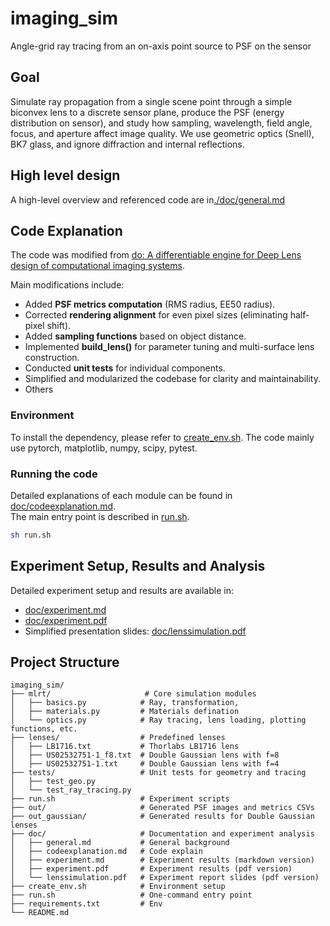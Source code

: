 # imaging_sim
Angle-grid ray tracing from an on-axis point source to PSF on the sensor

## Goal
Simulate ray propagation from a single scene point through a simple biconvex lens to a discrete sensor plane, produce the PSF (energy distribution on sensor), and study how sampling, wavelength, field angle, focus, and aperture affect image quality. We use geometric optics (Snell), BK7 glass, and ignore diffraction and internal reflections.
## High level design

A high-level overview and referenced code are in[./doc/general.md](./doc/general.md)

## Code Explanation

The code was modified from [do: A differentiable engine for Deep Lens design of computational imaging systems](https://github.com/vccimaging/DiffOptics).

Main modifications include:
- Added **PSF metrics computation** (RMS radius, EE50 radius).  
- Corrected **rendering alignment** for even pixel sizes (eliminating half-pixel shift).  
- Added **sampling functions** based on object distance.  
- Implemented **build_lens()** for parameter tuning and multi-surface lens construction.  
- Conducted **unit tests** for individual components.  
- Simplified and modularized the codebase for clarity and maintainability.
- Others

### Environment
To install the dependency, please refer to [create_env.sh](./create_env.sh). The code mainly use pytorch, matplotlib, numpy, scipy, pytest. 

### Running the code 
Detailed explanations of each module can be found in [doc/codeexplanation.md](./doc/codeexplanation.md).  
The main entry point is described in [run.sh](./run.sh).
```bash
sh run.sh
```

## Experiment Setup, Results and Analysis

Detailed experiment setup and results are available in:
- [doc/experiment.md](./doc/experiment.md)  
- [doc/experiment.pdf](./doc/experiment.pdf)  
- Simplified presentation slides: [doc/lenssimulation.pdf](./doc/lenssimulation.pdf)

## Project Structure

```
imaging_sim/
├── mlrt/                     # Core simulation modules
│   ├── basics.py            # Ray, transformation, 
│   ├── materials.py         # Materials defination
│   └── optics.py            # Ray tracing, lens loading, plotting functions, etc.
├── lenses/                  # Predefined lenses
│   ├── LB1716.txt           # Thorlabs LB1716 lens
│   ├── US02532751-1_f8.txt  # Double Gaussian lens with f=8
│   ├── US02532751-1.txt     # Double Gaussian lens with f=4
├── tests/                   # Unit tests for geometry and tracing
│   ├── test_geo.py
│   └── test_ray_tracing.py
├── run.sh                   # Experiment scripts
├── out/                     # Generated PSF images and metrics CSVs
├── out_gaussian/            # Generated results for Double Gaussian lenses
├── doc/                     # Documentation and experiment analysis
│   ├── general.md           # General background
│   ├── codeexplanation.md   # Code explain
│   ├── experiment.md        # Experiment results (markdown version)
│   ├── experiment.pdf       # Experiment results (pdf version)
│   └── lenssimulation.pdf   # Experiment report slides (pdf version)
├── create_env.sh            # Environment setup
├── run.sh                   # One-command entry point
├── requirements.txt         # Env
└── README.md               

```